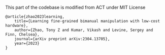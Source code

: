 This part of the codebase is modified from ACT under MIT License

    @article{zhao2023learning,
        title={Learning fine-grained bimanual manipulation with low-cost hardware},
        author={Zhao, Tony Z and Kumar, Vikash and Levine, Sergey and Finn, Chelsea},
        journal={arXiv preprint arXiv:2304.13705},
        year={2023}
    }
